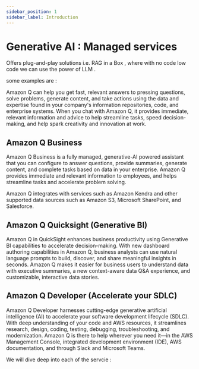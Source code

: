 ```yaml
---
sidebar_position: 1
sidebar_label: Introduction
---
```


# Generative AI : Managed services

Offers plug-and-play solutions i.e. RAG in a Box , where with no code low code we can use the power of LLM .

some examples are : 

Amazon Q can help you get fast, relevant answers to pressing questions, solve problems, generate content, and take actions using the data and expertise found in your company's information repositories, code, and enterprise systems. When you chat with Amazon Q, it provides immediate, relevant information and advice to help streamline tasks, speed decision-making, and help spark creativity and innovation at work.

## Amazon Q Business
Amazon Q Business is a fully managed, generative-AI powered assistant that you can configure to answer questions, provide summaries, generate content, and complete tasks based on data in your enterprise. Amazon Q provides immediate and relevant information to employees, and helps streamline tasks and accelerate problem solving.

Amazon Q integrates with services such as Amazon Kendra and other supported data sources such as Amazon S3, Microsoft SharePoint, and Salesforce.

## Amazon Q  Quicksight (Generative BI)

Amazon Q in QuickSight enhances business productivity using Generative BI capabilities to accelerate decision-making. With new dashboard authoring capabilities in Amazon Q, business analysts can use natural language prompts to build, discover, and share meaningful insights in seconds. Amazon Q makes it easier for business users to understand data with executive summaries, a new context-aware data Q&A experience, and customizable, interactive data stories.


## Amazon Q  Developer (Accelerate your SDLC)

Amazon Q Developer harnesses cutting-edge generative artificial intelligence (AI) to accelerate your software development lifecycle (SDLC). With deep understanding of your code and AWS resources, it streamlines research, design, coding, testing, debugging, troubleshooting, and modernization. Amazon Q is there to help wherever you need it—in the AWS Management Console, integrated development environment (IDE), AWS documentation, and through Slack and Microsoft Teams.

We will dive deep into each of the servcie : 




